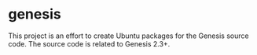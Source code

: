 genesis
=======

This project is an effort to create Ubuntu packages for the Genesis source code. The source code is related to Genesis 2.3+.
